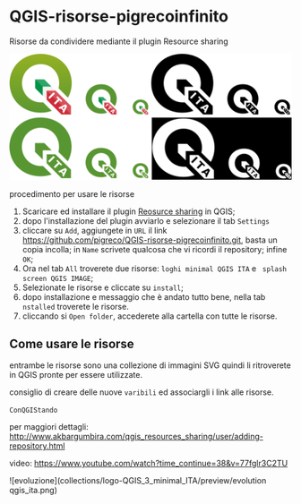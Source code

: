 # QGIS-risorse-pigrecoinfinito
Risorse da condividere mediante il plugin Resource sharing

![serie](collections/logo-QGIS_3_minimal_ITA/preview/serie_icon_Q3_ITA.png)

procedimento per usare le risorse

1. Scaricare ed installare il plugin [Reosurce sharing](http://www.akbargumbira.com/qgis_resources_sharing/) in QGIS;
2. dopo l'installazione del plugin avviarlo e selezionare il tab `Settings` 
3. cliccare su `Add`, aggiungete in `URL` il link https://github.com/pigreco/QGIS-risorse-pigrecoinfinito.git, basta un copia incolla; in `Name` scrivete qualcosa che vi ricordi il repository; infine `OK`; 
4. Ora nel tab `All` troverete due risorse: `loghi minimal QGIS ITA`  e ` splash screen QGIS IMAGE`; 
5. Selezionate le risorse e cliccate su `install`;
6. dopo installazione e messaggio che è andato tutto bene, nella tab `nstalled` troverete le risorse.
7. cliccando si `Open folder`, accederete alla cartella con tutte le risorse.

## Come usare le risorse

entrambe le risorse sono una collezione di immagini SVG quindi li ritroverete in QGIS pronte per essere utilizzate.

consiglio di creare delle nuove `varibili` ed associargli i link alle risorse.

`ConQGIStando`

per maggiori dettagli: http://www.akbargumbira.com/qgis_resources_sharing/user/adding-repository.html

video: https://www.youtube.com/watch?time_continue=38&v=77fglr3C2TU
 
![evoluzione](collections/logo-QGIS_3_minimal_ITA/preview/evolution qgis_ita.png)

